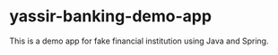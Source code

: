 # yassir-banking-demo-app
This is a demo app  for fake financial institution using Java and Spring.
